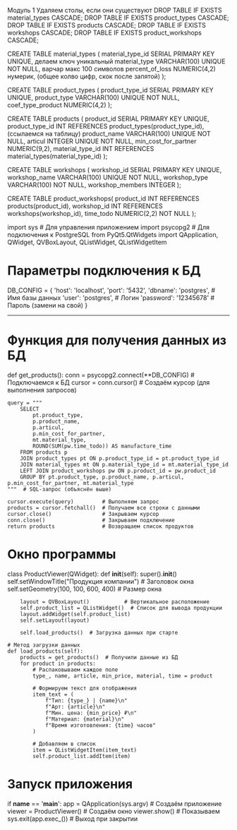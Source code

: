 Модуль 1
Удаляем столы, если они существуют
DROP TABLE IF EXISTS material_types CASCADE;
DROP TABLE IF EXISTS product_types CASCADE;
DROP TABLE IF EXISTS products CASCADE;
DROP TABLE IF EXISTS workshops CASCADE;
DROP TABLE IF EXISTS product_workshops CASCADE;


CREATE TABLE material_types (
  material_type_id SERIAL PRIMARY KEY UNIQUE, делаем ключ уникальный
  material_type VARCHAR(100) UNIQUE NOT NULL, варчар макс 100 символов
  percent_of_loss NUMERIC(4,2)  нумерик, (общее колво цифр, скок после запятой)
);

CREATE TABLE product_types (
  product_type_id SERIAL PRIMARY KEY UNIQUE,
  product_type VARCHAR(100) UNIQUE NOT NULL,
  coef_type_product NUMERIC(4,2)
);

CREATE TABLE products (
  product_id SERIAL PRIMARY KEY UNIQUE,
  product_type_id INT REFERENCES product_types(product_type_id), (ссылаемся на таблицу)
  product_name VARCHAR(100) UNIQUE NOT NULL,
  articul INTEGER UNIQUE NOT NULL,
  min_cost_for_partner NUMERIC(9,2),
  material_type_id INT REFERENCES material_types(material_type_id)
);

CREATE TABLE workshops (
  workshop_id SERIAL PRIMARY KEY UNIQUE,
  workshop_name VARCHAR(100) UNIQUE NOT NULL,
  workshop_type VARCHAR(100) NOT NULL,
  workshop_members INTEGER 
);

CREATE TABLE product_workshops(
  product_id INT REFERENCES products(product_id),
  workshop_id INT REFERENCES workshops(workshop_id),
  time_todo NUMERIC(2,2) NOT NULL
);

import sys  # Для управления приложением
import psycopg2  # Для подключения к PostgreSQL
from PyQt5.QtWidgets import QApplication, QWidget, QVBoxLayout, QListWidget, QListWidgetItem

# Параметры подключения к БД
DB_CONFIG = {
    'host': 'localhost',
    'port': '5432',
    'dbname': 'postgres',   # Имя базы данных
    'user': 'postgres',         # Логин
    'password': '12345678' # Пароль (замени на свой)
}

-------------------------------------
# Функция для получения данных из БД
def get_products():
    conn = psycopg2.connect(**DB_CONFIG)  # Подключаемся к БД
    cursor = conn.cursor()                # Создаём курсор (для выполнения запросов)

    query = """
        SELECT
            pt.product_type,
            p.product_name,
            p.articul,
            p.min_cost_for_partner,
            mt.material_type,
            ROUND(SUM(pw.time_todo)) AS manufacture_time
        FROM products p
        JOIN product_types pt ON p.product_type_id = pt.product_type_id
        JOIN material_types mt ON p.material_type_id = mt.material_type_id
        LEFT JOIN product_workshops pw ON p.product_id = pw.product_id
        GROUP BY pt.product_type, p.product_name, p.articul, p.min_cost_for_partner, mt.material_type
    """  # SQL-запрос (объяснён выше)

    cursor.execute(query)         # Выполняем запрос
    products = cursor.fetchall()  # Получаем все строки с данными
    cursor.close()                # Закрываем курсор
    conn.close()                  # Закрываем подключение
    return products               # Возвращаем список продуктов

# Окно программы
class ProductViewer(QWidget):
    def __init__(self):
        super().__init__()
        self.setWindowTitle("Продукция компании")  # Заголовок окна
        self.setGeometry(100, 100, 600, 400)       # Размер окна

        layout = QVBoxLayout()           # Вертикальное расположение
        self.product_list = QListWidget()  # Список для вывода продукции
        layout.addWidget(self.product_list)
        self.setLayout(layout)

        self.load_products()  # Загрузка данных при старте

    # Метод загрузки данных
    def load_products(self):
        products = get_products()  # Получили данные из БД
        for product in products:
            # Распаковываем каждое поле
            type_, name, article, min_price, material, time = product

            # Формируем текст для отображения
            item_text = (
                f"Тип: {type_} | {name}\n"
                f"Арт: {article}\n"
                f"Мин. цена: {min_price} ₽\n"
                f"Материал: {material}\n"
                f"Время изготовления: {time} часов"
            )

            # Добавляем в список
            item = QListWidgetItem(item_text)
            self.product_list.addItem(item)


# Запуск приложения
if __name__ == '__main__':
    app = QApplication(sys.argv)   # Создаём приложение
    viewer = ProductViewer()       # Создаём окно
    viewer.show()                  # Показываем
    sys.exit(app.exec_())          # Выход при закрытии
